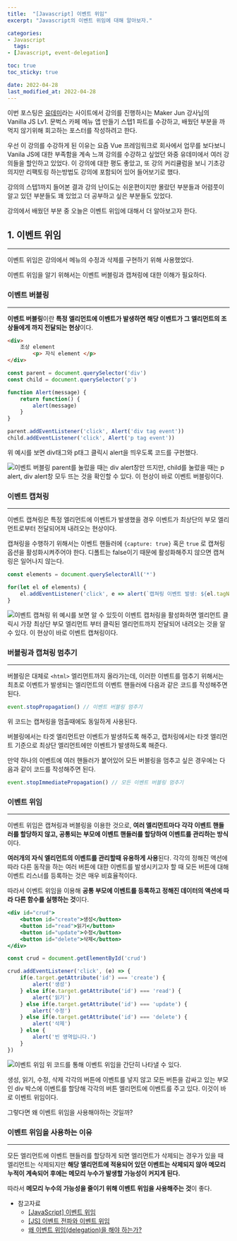 ```yaml
---
title:  "[Javascript] 이벤트 위임"
excerpt: "Javascript의 이벤트 위임에 대해 알아보자."

categories:
- Javascript
  tags:
- [Javascript, event-delegation]

toc: true
toc_sticky: true

date: 2022-04-28
last_modified_at: 2022-04-28
---
```


이번 포스팅은 [유데미](https://www.udemy.com/)라는 사이트에서 강의를 진행하시는 Maker Jun 강사님의 Vanilla JS Lv1. 문벅스 카페 메뉴 앱 만들기 스텝1 파트를 수강하고, 배웠던 부분을 까먹지 않기위해 회고하는 포스터를 작성하려고 한다.

우선 이 강의를 수강하게 된 이유는 요즘 Vue 프레임워크로 회사에서 업무를 보다보니 Vanila JS에 대한 부족함을 계속 느껴 강의를 수강하고 싶었던 와중 유데미에서 여러 강의들을 할인하고 있었다. 이 강의에 대한 평도 좋았고, 또 강의 커리큘럼을 보니 기초강의지만 리팩토링 하는방법도 강의에 포함되어 있어 들어보기로 했다.

강의의 스텝1까지 들어본 결과 강의 난이도는 쉬운편이지만 몰랐던 부분들과 어렴풋이 알고 있던 부분들도 꽤 있었고 더 공부하고 싶은 부분들도 있었다.

강의에서 배웠던 부분 중 오늘은 이벤트 위임에 대해서 더 알아보고자 한다.

## 1. 이벤트 위임

---

이벤트 위임은 강의에서 메뉴의 수정과 삭제를 구현하기 위해 사용했었다.

이벤트 위임을 알기 위해서는 이벤트 버블링과 캡쳐링에 대한 이해가 필요하다.

### 이벤트 버블링

---

**이벤트 버블링**이란 **특정 엘리먼트에 이벤트가 발생하면 해당 이벤트가 그 엘리먼트의 조상들에게 까지 전달되는 현상**이다.

```html
<div>
	조상 element
		<p> 자식 element </p>
</div>
```

```jsx
const parent = document.querySelector('div')
const child = document.querySelector('p')

function Alert(message) {
	return function() {
        alert(message)
    }
}

parent.addEventListener('click', Alert('div tag event'))
child.addEventListener('click', Alert('p tag event'))
```

위 예시를 보면 div태그와 p태그 클릭시 alert을 띄우도록 코드를 구현했다.

![이벤트 버블링](https://user-images.githubusercontent.com/71548623/164967315-3cbec0e4-fd28-4a2b-8881-bd04bdfd6284.gif)
parent를 눌렀을 때는 div alert창만 뜨지만, child를 눌렀을 때는 p alert, div alert창 모두 뜨는 것을 확인할 수 있다. 이 현상이 바로 이벤트 버블링이다.

### 이벤트 캡쳐링

---

이벤트 캡쳐링은 특정 엘리먼트에 이벤트가 발생했을 경우 이벤트가 최상단의 부모 엘리먼트로부터 전달되어져 내려오는 현상이다.

캡쳐링을 수행하기 위해서는 이벤트 핸들러에 `{capture: true}` 혹은 `true` 로 캡쳐링 옵션을 활성화시켜주어야 한다. 디폴트는 false이기 때문에 활성화해주지 않으면 캡쳐링은 일어나지 않는다.

```jsx
const elements = document.querySelectorAll('*')

for(let el of elements) {
    el.addEventListener('click', e => alert(`캡쳐링 이벤트 발생: ${el.tagName}`), true)
}
```

![이벤트 캡쳐링](https://user-images.githubusercontent.com/71548623/164967322-ab34d6f5-c532-4deb-a8c5-303619a409f2.gif)
위 예시를 보면 알 수 있듯이 이벤트 캡처링을 활성화하면 엘리먼트 클릭시 가장 최상단 부모 엘리먼트 부터 클릭된 엘리먼트까지 전달되어 내려오는 것을 알 수 있다. 이 현상이 바로 이벤트 캡쳐링이다.

### 버블링과 캡쳐링 멈추기

---

버블링은 대체로 `<html>` 엘리먼트까지 올라가는데, 이러한 이벤트를 멈추기 위해서는 최초로 이벤트가 발생되는 엘리먼트의 이벤트 핸들러에 다음과 같은 코드를 작성해주면 된다.

```jsx
event.stopPropagation() // 이벤트 버블링 멈추기
```

위 코드는 캡쳐링을 멈출때에도 동일하게 사용된다.

버블링에서는 타겟 엘리먼트만 이벤트가 발생하도록 해주고, 캡처링에서는 타겟 엘리먼트 기준으로 최상단 엘리먼트에만 이벤트가 발생하도록 해준다.

만약 하나의 이벤트에 여러 핸들러가 붙어있어 모든 버블링을 멈추고 싶은 경우에는 다음과 같이 코드를 작성해주면 된다.

```jsx
event.stopImmediatePropagation() // 모든 이벤트 버블링 멈추기
```

### 이벤트 위임

---

이벤트 위임은 캡쳐링과 버블링을 이용한 것으로, **여러 엘리먼트마다 각각 이벤트 핸들러를 할당하지 않고, 공통되는 부모에 이벤트 핸들러를 할당하여 이벤트를 관리하는 방식**이다.

**여러개의 자식 엘리먼트의 이벤트를 관리할때 유용하게 사용**된다. 각각의 정해진 액션에 따라 다른 동작을 하는 여러 버튼에 대한 이벤트를 발생시키고자 할 때 모든 버튼에 대해 이벤트 리스너를 등록하는 것은 매우 비효율적이다.

따라서 이벤트 위임을 이용해 **공통 부모에 이벤트를 등록하고 정해진 데이터의 액션에 따라 다른 함수를 실행하는 것**이다.

```jsx
<div id="crud">
    <button id="create">생성</button>
    <button id="read">읽기</button>
    <button id="update">수정</button>
    <button id="delete">삭제</button>
</div>
```

```jsx
const crud = document.getElementById('crud')

crud.addEventListener('click', (e) => {
    if(e.target.getAttribute('id') === 'create') {
        alert('생성')
    } else if(e.target.getAttribute('id') === 'read') {
        alert('읽기')
    } else if(e.target.getAttribute('id') === 'update') {
        alert('수정')
    } else if(e.target.getAttribute('id') === 'delete') {
        alert('삭제')
    } else {
        alert('빈 영역입니다.')
    }
})
```

![이벤트 위임](https://user-images.githubusercontent.com/71548623/164967321-76caf470-fdf2-4e27-9af5-5f4dc16e404d.gif)
위 코드를 통해 이벤트 위임을 간단히 나타낼 수 있다.

생성, 읽기, 수정, 삭제 각각의 버튼에 이벤트를 넣지 않고 모든 버튼을 감싸고 있는 부모인 div 박스에 이벤트를 할당해 각각의 버튼 엘리먼트에 이벤트를 주고 있다. 이것이 바로 이벤트 위임이다.

그렇다면 왜 이벤트 위임을 사용해야하는 것일까?

### 이벤트 위임을 사용하는 이유

---

모든 엘리먼트에 이벤트 핸들러를 할당하게 되면 엘리먼트가 삭제되는 경우가 있을 때 엘리먼트는 삭제되지만 **해당 엘리먼트에 적용되어 있던 이벤트는 삭제되지 않아 메모리 누적이 계속되어 후에는 메모리 누수가 발생할 가능성이 커지게 된다.**

따라서 **메모리 누수의 가능성을 줄이기 위해 이벤트 위임을 사용해주는 것**이 좋다.


- 참고자료
  - [[JavaScript] 이벤트 위임](https://velog.io/@moonheekim0118/JavaScript-%EC%9D%B4%EB%B2%A4%ED%8A%B8-%EB%B2%84%EB%B8%94%EB%A7%81)
  - [[JS] 이벤트 전파와 이벤트 위임](https://ingg.dev/event-delegation/)
  - [왜 이벤트 위임(delegation)을 해야 하는가?](https://ui.toast.com/weekly-pick/ko_20160826)
